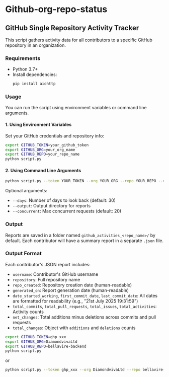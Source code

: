 # Github-org-repo-status

## GitHub Single Repository Activity Tracker

This script gathers activity data for all contributors to a specific GitHub repository in an organization.

### Requirements

- Python 3.7+
- Install dependencies:
  ```bash
  pip install aiohttp
  ```

### Usage

You can run the script using environment variables or command line arguments.

#### 1. Using Environment Variables

Set your GitHub credentials and repository info:

```bash
export GITHUB_TOKEN=your_github_token
export GITHUB_ORG=your_org_name
export GITHUB_REPO=your_repo_name
python script.py
```

#### 2. Using Command Line Arguments

```bash
python script.py --token YOUR_TOKEN --org YOUR_ORG --repo YOUR_REPO --days 30
```

Optional arguments:

- `--days`: Number of days to look back (default: 30)
- `--output`: Output directory for reports
- `--concurrent`: Max concurrent requests (default: 20)

### Output

Reports are saved in a folder named `github_activities_<repo_name>/` by default. Each contributor will have a summary report in a separate `.json` file.

### Output Format

Each contributor's JSON report includes:

- `username`: Contributor's GitHub username
- `repository`: Full repository name
- `repo_created`: Repository creation date (human-readable)
- `generated_on`: Report generation date (human-readable)
- `date_started_working`, `first_commit_date`, `last_commit_date`: All dates are formatted for readability (e.g., "21st July 2025 19:31:59")
- `total_commits`, `total_pull_requests`, `total_issues`, `total_activities`: Activity counts
- `net_changes`: Total additions minus deletions across commits and pull requests
- `total_changes`: Object with `additions` and `deletions` counts

```bash
export GITHUB_TOKEN=ghp_xxx
export GITHUB_ORG=DiamondvivaLtd
export GITHUB_REPO=bellavire-backend
python script.py
```

or

```bash
python script.py --token ghp_xxx --org DiamondvivaLtd --repo bellavire-backend --days 30
```
